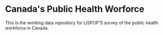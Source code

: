 # Canada's Public Health Worforce

This is the working data repository for LISPOP'S survey of the public health workforce in Canada. 
